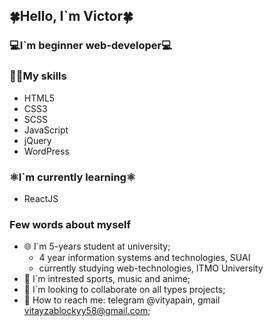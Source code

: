 ## 🍀Hello, I`m Victor🍀

### 💻I`m beginner web-developer💻

### 💪🏻My skills
- HTML5
- CSS3
- SCSS
- JavaScript
- jQuery
- WordPress

<!-- <img align="center" alt="html5" width="25px" src="https://raw.githubusercontent.com/github/explore/80688e429a7d4ef2fca1e82350fe8e3517d3494d/topics/html/html.png" /> <img align="center" alt="css3" width="25px" src="https://raw.githubusercontent.com/github/explore/80688e429a7d4ef2fca1e82350fe8e3517d3494d/topics/css/css.png" /> <img align="center" alt="css" width="25px" src="https://raw.githubusercontent.com/github/explore/80688e429a7d4ef2fca1e82350fe8e3517d3494d/topics/javascript/javascript.png" /> <img align="center" alt="css" width="25px" src="https://raw.githubusercontent.com/github/explore/80688e429a7d4ef2fca1e82350fe8e3517d3494d/topics/jquery/jquery.png" /> <img align="center" alt="css" width="25px" src="https://raw.githubusercontent.com/github/explore/80688e429a7d4ef2fca1e82350fe8e3517d3494d/topics/wordpress/wordpress.png" /> -->

### ⚛️I`m currently learning⚛️
- ReactJS

### Few words about myself
- 🌐 I`m 5-years student at university;
  * 4 year information systems and technologies, SUAI
  * currently studying web-technologies, ITMO University
- 🏀 I`m intrested sports, music and anime;
- 👥 I`m looking to collaborate on all types projects;
- 📱  How to reach me: telegram @vityapain, gmail vitayzablockyy58@gmail.com;

